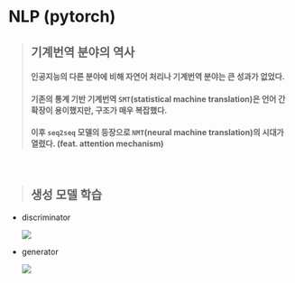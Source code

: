 # NLP (pytorch)   

>## 기계번역 분야의 역사   
>#### 인공지능의 다른 분야에 비해 자연어 처리나 기계번역 분야는 큰 성과가 없었다.
>#### 기존의 통계 기반 기계번역 `SMT`(statistical machine translation)은 언어 간 확장이 용이했지만, 구조가 매우 복잡했다.   
>#### 이후 `seq2seq` 모델의 등장으로 `NMT`(neural machine translation)의 시대가 열렸다. (feat. attention mechanism)   

<br>

>## 생성 모델 학습   

- discriminator   

    <img src ="https://latex.codecogs.com/gif.latex?%5Coverset%7B%5Chat%7B%7D%7D%20%5Ctheta%20%3D%20arg%5Cunderset%7B%5Ctheta%7Dmax%20P%28Y%7CX%3B%5Ctheta%29">   

- generator   

    <img src ="https://latex.codecogs.com/gif.latex?%5Coverset%7B%5Chat%7B%7D%7D%20%5Ctheta%20%3D%20arg%5Cunderset%7B%5Ctheta%7Dmax%20P%28X%3B%5Ctheta%29">    



